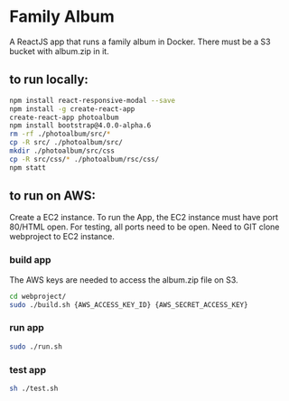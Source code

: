 # Family Album

A ReactJS app that runs a family album in Docker.  There must be a S3 bucket with album.zip in it.  

## to run locally:
```bash
npm install react-responsive-modal --save
npm install -g create-react-app
create-react-app photoalbum
npm install bootstrap@4.0.0-alpha.6
rm -rf ./photoalbum/src/*
cp -R src/ ./photoalbum/src/
mkdir ./photoalbum/src/css
cp -R src/css/* ./photoalbum/rsc/css/
npm statt
```

## to run on AWS:

Create a EC2 instance.  To run the App, the EC2 instance must have port 80/HTML open.  For testing, all ports need to be open. Need to GIT clone webproject to EC2 instance.  

### build app

The AWS keys are needed to access the album.zip file on S3.

```bash
cd webproject/
sudo ./build.sh {AWS_ACCESS_KEY_ID} {AWS_SECRET_ACCESS_KEY}
```

### run app
```bash
sudo ./run.sh 
```

### test app
```bash
sh ./test.sh 
```
